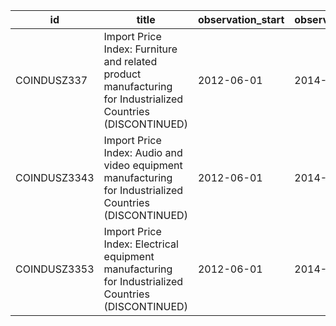 | id           | title                                                                                                       | observation_start   | observation_end   |
|--------------|-------------------------------------------------------------------------------------------------------------|---------------------|-------------------|
| COINDUSZ337  | Import Price Index: Furniture and related product manufacturing for Industrialized Countries (DISCONTINUED) | 2012-06-01          | 2014-12-01        |
| COINDUSZ3343 | Import Price Index: Audio and video equipment manufacturing for Industrialized Countries (DISCONTINUED)     | 2012-06-01          | 2014-12-01        |
| COINDUSZ3353 | Import Price Index: Electrical equipment manufacturing for Industrialized Countries (DISCONTINUED)          | 2012-06-01          | 2014-12-01        |